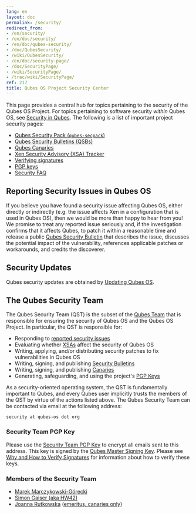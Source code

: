 ```yaml
---
lang: en
layout: doc
permalink: /security/
redirect_from:
- /en/security/
- /en/doc/security/
- /en/doc/qubes-security/
- /doc/QubesSecurity/
- /wiki/QubesSecurity/
- /en/doc/security-page/
- /doc/SecurityPage/
- /wiki/SecurityPage/
- /trac/wiki/SecurityPage/
ref: 217
title: Qubes OS Project Security Center
---
```


This page provides a central hub for topics pertaining to the security of the Qubes OS Project.
For topics pertaining to software security *within* Qubes OS, see [Security in Qubes](/doc/#security-in-qubes).
The following is a list of important project security pages:

- [Qubes Security Pack (`qubes-secpack`)](/security/pack/)
- [Qubes Security Bulletins (QSBs)](/security/bulletins/)
- [Qubes Canaries](/security/canaries/)
- [Xen Security Advisory (XSA) Tracker](/security/xsa/)
- [Verifying signatures](/security/verifying-signatures/)
- [PGP keys](https://keys.qubes-os.org/keys/)
- [Security FAQ](/faq/#general--security)

## Reporting Security Issues in Qubes OS

If you believe you have found a security issue affecting Qubes OS, either directly or indirectly (e.g. the issue affects Xen in a configuration that is used in Qubes OS), then we would be more than happy to hear from you!
We promise to treat any reported issue seriously and, if the investigation confirms that it affects Qubes, to patch it within a reasonable time and release a public [Qubes Security Bulletin](/security/bulletins/) that describes the issue, discusses the potential impact of the vulnerability, references applicable patches or workarounds, and credits the discoverer.

## Security Updates

Qubes security updates are obtained by [Updating Qubes OS](/doc/updating-qubes-os/).

## The Qubes Security Team

The Qubes Security Team (QST) is the subset of the [Qubes Team](/team/) that is responsible for ensuring the security of Qubes OS and the Qubes OS Project.
In particular, the QST is responsible for:

- Responding to [reported security issues](#reporting-security-issues-in-qubes-os)
- Evaluating whether [XSAs](/security/xsa/) affect the security of Qubes OS
- Writing, applying, and/or distributing security patches to fix vulnerabilities in Qubes OS
- Writing, signing, and publishing [Security Bulletins](/security/bulletins/)
- Writing, signing, and publishing [Canaries](/security/canaries/)
- Generating, safeguarding, and using the project's [PGP Keys](https://keys.qubes-os.org/keys/)

As a security-oriented operating system, the QST is fundamentally important to Qubes, and every Qubes user implicitly trusts the members of the QST by virtue of the actions listed above.
The Qubes Security Team can be contacted via email at the following address:

```
security at qubes-os dot org
```

### Security Team PGP Key

Please use the [Security Team PGP Key](https://keys.qubes-os.org/keys/qubes-os-security-team-key.asc) to encrypt all emails sent to this address.
This key is signed by the [Qubes Master Signing Key](https://keys.qubes-os.org/keys/qubes-master-signing-key.asc).
Please see [Why and How to Verify Signatures](/security/verifying-signatures/) for information about how to verify these keys.

### Members of the Security Team

- [Marek Marczykowski-Górecki](/team/#marek-marczykowski-górecki)
- [Simon Gaiser (aka HW42)](/team/#simon-gaiser-aka-hw42)
- [Joanna Rutkowska](/team/#joanna-rutkowska) ([emeritus, canaries only](/news/2018/11/05/qubes-security-team-update/))


